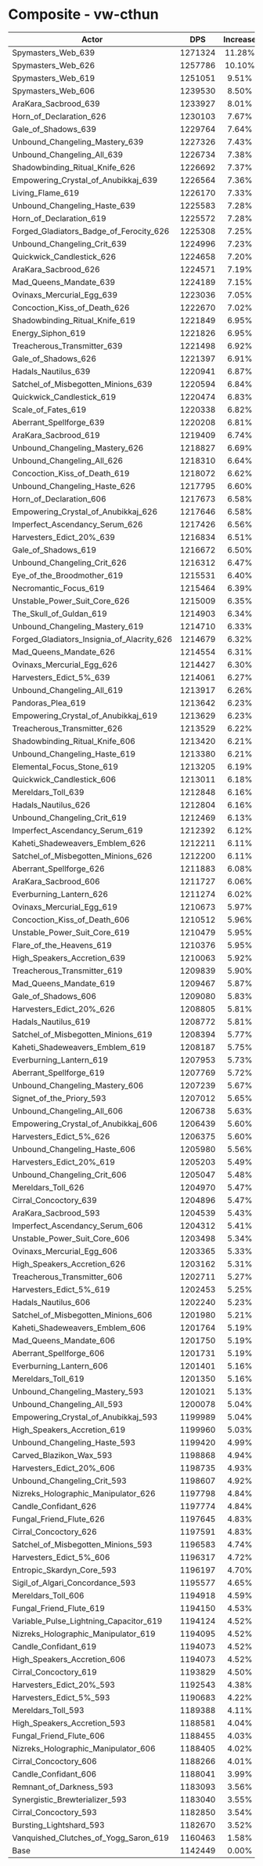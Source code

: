 # Composite - vw-cthun
| Actor | DPS | Increase |
|---|:---:|:---:|
|Spymasters_Web_639|1271324|11.28%|
|Spymasters_Web_626|1257786|10.10%|
|Spymasters_Web_619|1251051|9.51%|
|Spymasters_Web_606|1239530|8.50%|
|AraKara_Sacbrood_639|1233927|8.01%|
|Horn_of_Declaration_626|1230103|7.67%|
|Gale_of_Shadows_639|1229764|7.64%|
|Unbound_Changeling_Mastery_639|1227326|7.43%|
|Unbound_Changeling_All_639|1226734|7.38%|
|Shadowbinding_Ritual_Knife_626|1226692|7.37%|
|Empowering_Crystal_of_Anubikkaj_639|1226564|7.36%|
|Living_Flame_619|1226170|7.33%|
|Unbound_Changeling_Haste_639|1225583|7.28%|
|Horn_of_Declaration_619|1225572|7.28%|
|Forged_Gladiators_Badge_of_Ferocity_626|1225308|7.25%|
|Unbound_Changeling_Crit_639|1224996|7.23%|
|Quickwick_Candlestick_626|1224658|7.20%|
|AraKara_Sacbrood_626|1224571|7.19%|
|Mad_Queens_Mandate_639|1224189|7.15%|
|Ovinaxs_Mercurial_Egg_639|1223036|7.05%|
|Concoction_Kiss_of_Death_626|1222670|7.02%|
|Shadowbinding_Ritual_Knife_619|1221849|6.95%|
|Energy_Siphon_619|1221826|6.95%|
|Treacherous_Transmitter_639|1221498|6.92%|
|Gale_of_Shadows_626|1221397|6.91%|
|Hadals_Nautilus_639|1220941|6.87%|
|Satchel_of_Misbegotten_Minions_639|1220594|6.84%|
|Quickwick_Candlestick_619|1220474|6.83%|
|Scale_of_Fates_619|1220338|6.82%|
|Aberrant_Spellforge_639|1220208|6.81%|
|AraKara_Sacbrood_619|1219409|6.74%|
|Unbound_Changeling_Mastery_626|1218827|6.69%|
|Unbound_Changeling_All_626|1218310|6.64%|
|Concoction_Kiss_of_Death_619|1218072|6.62%|
|Unbound_Changeling_Haste_626|1217795|6.60%|
|Horn_of_Declaration_606|1217673|6.58%|
|Empowering_Crystal_of_Anubikkaj_626|1217646|6.58%|
|Imperfect_Ascendancy_Serum_626|1217426|6.56%|
|Harvesters_Edict_20%_639|1216834|6.51%|
|Gale_of_Shadows_619|1216672|6.50%|
|Unbound_Changeling_Crit_626|1216312|6.47%|
|Eye_of_the_Broodmother_619|1215531|6.40%|
|Necromantic_Focus_619|1215464|6.39%|
|Unstable_Power_Suit_Core_626|1215009|6.35%|
|The_Skull_of_Guldan_619|1214903|6.34%|
|Unbound_Changeling_Mastery_619|1214710|6.33%|
|Forged_Gladiators_Insignia_of_Alacrity_626|1214679|6.32%|
|Mad_Queens_Mandate_626|1214554|6.31%|
|Ovinaxs_Mercurial_Egg_626|1214427|6.30%|
|Harvesters_Edict_5%_639|1214061|6.27%|
|Unbound_Changeling_All_619|1213917|6.26%|
|Pandoras_Plea_619|1213642|6.23%|
|Empowering_Crystal_of_Anubikkaj_619|1213629|6.23%|
|Treacherous_Transmitter_626|1213529|6.22%|
|Shadowbinding_Ritual_Knife_606|1213420|6.21%|
|Unbound_Changeling_Haste_619|1213380|6.21%|
|Elemental_Focus_Stone_619|1213205|6.19%|
|Quickwick_Candlestick_606|1213011|6.18%|
|Mereldars_Toll_639|1212848|6.16%|
|Hadals_Nautilus_626|1212804|6.16%|
|Unbound_Changeling_Crit_619|1212469|6.13%|
|Imperfect_Ascendancy_Serum_619|1212392|6.12%|
|Kaheti_Shadeweavers_Emblem_626|1212211|6.11%|
|Satchel_of_Misbegotten_Minions_626|1212200|6.11%|
|Aberrant_Spellforge_626|1211883|6.08%|
|AraKara_Sacbrood_606|1211727|6.06%|
|Everburning_Lantern_626|1211274|6.02%|
|Ovinaxs_Mercurial_Egg_619|1210673|5.97%|
|Concoction_Kiss_of_Death_606|1210512|5.96%|
|Unstable_Power_Suit_Core_619|1210479|5.95%|
|Flare_of_the_Heavens_619|1210376|5.95%|
|High_Speakers_Accretion_639|1210063|5.92%|
|Treacherous_Transmitter_619|1209839|5.90%|
|Mad_Queens_Mandate_619|1209467|5.87%|
|Gale_of_Shadows_606|1209080|5.83%|
|Harvesters_Edict_20%_626|1208805|5.81%|
|Hadals_Nautilus_619|1208772|5.81%|
|Satchel_of_Misbegotten_Minions_619|1208394|5.77%|
|Kaheti_Shadeweavers_Emblem_619|1208187|5.75%|
|Everburning_Lantern_619|1207953|5.73%|
|Aberrant_Spellforge_619|1207769|5.72%|
|Unbound_Changeling_Mastery_606|1207239|5.67%|
|Signet_of_the_Priory_593|1207012|5.65%|
|Unbound_Changeling_All_606|1206738|5.63%|
|Empowering_Crystal_of_Anubikkaj_606|1206439|5.60%|
|Harvesters_Edict_5%_626|1206375|5.60%|
|Unbound_Changeling_Haste_606|1205980|5.56%|
|Harvesters_Edict_20%_619|1205203|5.49%|
|Unbound_Changeling_Crit_606|1205047|5.48%|
|Mereldars_Toll_626|1204970|5.47%|
|Cirral_Concoctory_639|1204896|5.47%|
|AraKara_Sacbrood_593|1204539|5.43%|
|Imperfect_Ascendancy_Serum_606|1204312|5.41%|
|Unstable_Power_Suit_Core_606|1203498|5.34%|
|Ovinaxs_Mercurial_Egg_606|1203365|5.33%|
|High_Speakers_Accretion_626|1203162|5.31%|
|Treacherous_Transmitter_606|1202711|5.27%|
|Harvesters_Edict_5%_619|1202453|5.25%|
|Hadals_Nautilus_606|1202240|5.23%|
|Satchel_of_Misbegotten_Minions_606|1201980|5.21%|
|Kaheti_Shadeweavers_Emblem_606|1201764|5.19%|
|Mad_Queens_Mandate_606|1201750|5.19%|
|Aberrant_Spellforge_606|1201731|5.19%|
|Everburning_Lantern_606|1201401|5.16%|
|Mereldars_Toll_619|1201350|5.16%|
|Unbound_Changeling_Mastery_593|1201021|5.13%|
|Unbound_Changeling_All_593|1200078|5.04%|
|Empowering_Crystal_of_Anubikkaj_593|1199989|5.04%|
|High_Speakers_Accretion_619|1199960|5.03%|
|Unbound_Changeling_Haste_593|1199420|4.99%|
|Carved_Blazikon_Wax_593|1198868|4.94%|
|Harvesters_Edict_20%_606|1198735|4.93%|
|Unbound_Changeling_Crit_593|1198607|4.92%|
|Nizreks_Holographic_Manipulator_626|1197798|4.84%|
|Candle_Confidant_626|1197774|4.84%|
|Fungal_Friend_Flute_626|1197645|4.83%|
|Cirral_Concoctory_626|1197591|4.83%|
|Satchel_of_Misbegotten_Minions_593|1196583|4.74%|
|Harvesters_Edict_5%_606|1196317|4.72%|
|Entropic_Skardyn_Core_593|1196197|4.70%|
|Sigil_of_Algari_Concordance_593|1195577|4.65%|
|Mereldars_Toll_606|1194918|4.59%|
|Fungal_Friend_Flute_619|1194150|4.53%|
|Variable_Pulse_Lightning_Capacitor_619|1194124|4.52%|
|Nizreks_Holographic_Manipulator_619|1194095|4.52%|
|Candle_Confidant_619|1194073|4.52%|
|High_Speakers_Accretion_606|1194073|4.52%|
|Cirral_Concoctory_619|1193829|4.50%|
|Harvesters_Edict_20%_593|1192543|4.38%|
|Harvesters_Edict_5%_593|1190683|4.22%|
|Mereldars_Toll_593|1189388|4.11%|
|High_Speakers_Accretion_593|1188581|4.04%|
|Fungal_Friend_Flute_606|1188455|4.03%|
|Nizreks_Holographic_Manipulator_606|1188405|4.02%|
|Cirral_Concoctory_606|1188266|4.01%|
|Candle_Confidant_606|1188041|3.99%|
|Remnant_of_Darkness_593|1183093|3.56%|
|Synergistic_Brewterializer_593|1183040|3.55%|
|Cirral_Concoctory_593|1182850|3.54%|
|Bursting_Lightshard_593|1182670|3.52%|
|Vanquished_Clutches_of_Yogg_Saron_619|1160463|1.58%|
|Base|1142449|0.00%|

